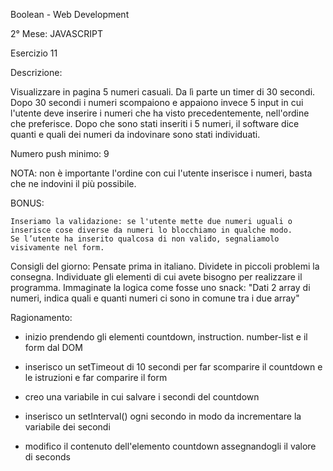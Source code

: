 Boolean - Web Development

2° Mese: JAVASCRIPT

Esercizio 11

Descrizione: 

Visualizzare in pagina 5 numeri casuali. Da lì parte un timer di 30 secondi. Dopo 30 secondi i numeri scompaiono e appaiono invece 5 input in cui l'utente deve inserire i numeri che ha visto precedentemente, nell'ordine che preferisce.
Dopo che sono stati inseriti i 5 numeri, il software dice quanti e quali dei numeri da indovinare sono stati individuati.

Numero push minimo: 9

NOTA: non è importante l'ordine con cui l'utente inserisce i numeri, basta che ne indovini il più possibile.

BONUS:

    Inseriamo la validazione: se l'utente mette due numeri uguali o inserisce cose diverse da numeri lo blocchiamo in qualche modo.
    Se l’utente ha inserito qualcosa di non valido, segnaliamolo visivamente nel form.

Consigli del giorno:
Pensate prima in italiano.
Dividete in piccoli problemi la consegna.
Individuate gli elementi di cui avete bisogno per realizzare il programma.
Immaginate la logica come fosse uno snack: "Dati 2 array di numeri, indica quali e quanti numeri ci sono in comune tra i due array"

Ragionamento:

- inizio prendendo gli elementi countdown, instruction. number-list e il form dal DOM
- inserisco un setTimeout di 10 secondi per far scomparire il countdown e le istruzioni e far comparire il form

- creo una variabile in cui salvare i secondi del countdown
- inserisco un setInterval() ogni secondo in modo da incrementare la variabile dei secondi
- modifico il contenuto dell'elemento countdown assegnandogli il valore di seconds